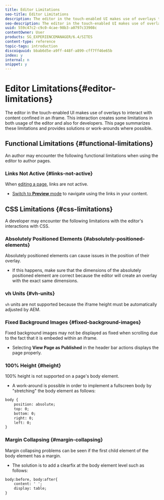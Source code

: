 ```yaml
---
title: Editor Limitations
seo-title: Editor Limitations
description: The editor in the touch-enabled UI makes use of overlays to interact with content confined in an iframe. This interaction creates some limitations in both usage of the editor and also for developers.
seo-description: The editor in the touch-enabled UI makes use of overlays to interact with content confined in an iframe. This interaction creates some limitations in both usage of the editor and also for developers.
uuid: 559c47c2-c9c0-4cae-98b3-a0797c33908c
contentOwner: User
products: SG_EXPERIENCEMANAGER/6.4/SITES
content-type: reference
topic-tags: introduction
discoiquuid: bbab6d5e-a9ff-448f-a899-cff7ff46e65b
index: y
internal: n
snippet: y
---
```


# Editor Limitations{#editor-limitations}

The editor in the touch-enabled UI makes use of overlays to interact with content confined in an iframe. This interaction creates some limitations in both usage of the editor and also for developers. This page summarizes these limitations and provides solutions or work-arounds where possible.

## Functional Limitations {#functional-limitations}

An author may encounter the following functional limitations when using the editor to author pages.

### Links Not Active {#links-not-active}

When [editing a page](../../../sites/authoring/using/editing-content.md#main-pars-note-f7d9), links are not active.

* [Switch to **Preview** mode](../../../sites/authoring/using/editing-content.md#main-pars-title-196884421) to navigate using the links in your content.

## CSS Limitations {#css-limitations}

A developer may encounter the following limitations with the editor's interactions with CSS.

### Absolutely Positioned Elements {#absolutely-positioned-elements}

Absolutely positioned elements can cause issues in the position of their overlay.

* If this happens, make sure that the dimensions of the absolutely positioned element are correct because the editor will create an overlay with the exact same dimensions.

### vh Units {#vh-units}

`vh` units are not supported because the iframe height must be automatically adjusted by AEM.

### Fixed Background Images {#fixed-background-images}

Fixed background images may not be displayed as fixed when scrolling due to the fact that it is embeded within an iframe.

* Selecting **View Page as Published** in the header bar actions displays the page properly.

### 100% Height {#height}

100% height is not supported on a page's body element.

* A work-around is possible in order to implement a fullscreen body by "stretching" the body element as follows:

```xml
body {
    position: absolute;
    top: 0;
    bottom: 0;
    right: 0;
    left: 0;
}
```

### Margin Collapsing {#margin-collapsing}

Margin collapsing problems can be seen if the first child element of the body element has a margin.

* The solution is to add a clearfix at the body element level such as follows:

```xml
body:before, body:after{
    content: ' ';
    display: table;
}
```

